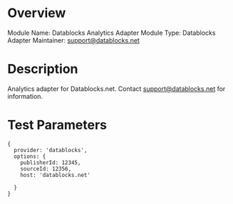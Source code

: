 # Overview

Module Name: Datablocks Analytics Adapter
Module Type: Datablocks Adapter
Maintainer: support@datablocks.net

# Description

Analytics adapter for Datablocks.net. Contact support@datablocks.net for information.

# Test Parameters

```
{
  provider: 'datablocks',
  options: {
    publisherId: 12345,
    sourceId: 12356,
    host: 'datablocks.net'

  }
}
```